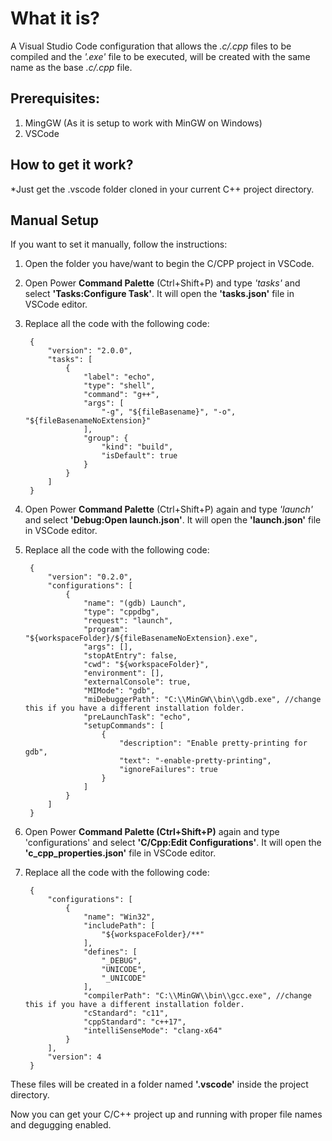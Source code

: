# What it is?
A Visual Studio Code configuration that allows the *.c/.cpp* files to be compiled and the *'.exe'* file to be executed, will be created with the same name as the base *.c/.cpp* file.

## Prerequisites:
1. MingGW (As it is setup to work with MinGW on Windows)
2. VSCode

## How to get it work?
*Just get the .vscode folder cloned in your current C++ project directory.

## Manual Setup
If you want to set it manually, follow the instructions:
1. Open the folder you have/want to begin the C/CPP project in VSCode.
2. Open Power **Command Palette** (Ctrl+Shift+P) and type *'tasks'* and select **'Tasks:Configure Task'**. It will open the **'tasks.json'** file in VSCode editor.
3. Replace all the code with the following code:
        
        {            
            "version": "2.0.0",
            "tasks": [
                {
                    "label": "echo",
                    "type": "shell",
                    "command": "g++",
                    "args": [
                        "-g", "${fileBasename}", "-o", "${fileBasenameNoExtension}"
                    ],
                    "group": {
                        "kind": "build",
                        "isDefault": true
                    }
                }
            ]
        }

4. Open Power **Command Palette** (Ctrl+Shift+P) again and type *'launch'* and select **'Debug:Open launch.json'**. It will open the **'launch.json'** file in VSCode editor.
5. Replace all the code with the following code:
       
        {
            "version": "0.2.0",
            "configurations": [
                {
                    "name": "(gdb) Launch",
                    "type": "cppdbg",
                    "request": "launch",
                    "program": "${workspaceFolder}/${fileBasenameNoExtension}.exe",
                    "args": [],
                    "stopAtEntry": false,
                    "cwd": "${workspaceFolder}",
                    "environment": [],
                    "externalConsole": true,
                    "MIMode": "gdb",
                    "miDebuggerPath": "C:\\MinGW\\bin\\gdb.exe", //change this if you have a different installation folder.
                    "preLaunchTask": "echo",
                    "setupCommands": [
                        {
                            "description": "Enable pretty-printing for gdb",
                            "text": "-enable-pretty-printing",
                            "ignoreFailures": true
                        }
                    ]
                }
            ]
        }

6. Open Power **Command Palette (Ctrl+Shift+P)** again and type 'configurations' and select **'C/Cpp:Edit Configurations'**. It will open the **'c_cpp_properties.json'** file in VSCode editor.
7. Replace all the code with the following code:
       
        {
            "configurations": [
                {
                    "name": "Win32",
                    "includePath": [
                        "${workspaceFolder}/**"
                    ],
                    "defines": [
                        "_DEBUG",
                        "UNICODE",
                        "_UNICODE"
                    ],
                    "compilerPath": "C:\\MinGW\\bin\\gcc.exe", //change this if you have a different installation folder.
                    "cStandard": "c11",
                    "cppStandard": "c++17",
                    "intelliSenseMode": "clang-x64"
                }
            ],
            "version": 4
        }

These files will be created in a folder named **'.vscode'** inside the project directory.

Now you can get your C/C++ project up and running with proper file names and degugging enabled.